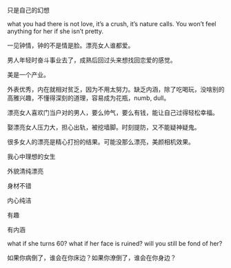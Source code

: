 



只是自己的幻想

what you had there is not love, it’s a crush, it’s nature calls. You won’t feel anything for her if she isn’t pretty.

一见钟情，钟的不是情是脸。漂亮女人谁都爱。

男人年轻时奋斗事业去了，成熟后回过头来想找回恋爱的感觉。

美是一个产业。

外表优秀，内在就相对贫乏，因为不用太努力。缺乏内涵，除了吃喝玩，没啥别的高雅兴趣，不懂得深刻的道理，容易成为花瓶，numb, dull。

漂亮女人喜欢门当户对的男人，要么帅气，要么有钱，能让自己过得轻松幸福。

娶漂亮女人压力大，担心出轨，被挖墙脚。时刻提防，又不能疑神疑鬼。

很多女人的漂亮是精心打扮的结果。可能没那么漂亮，美颜相机效果。

我心中理想的女生

外貌清纯漂亮

身材不错

内心纯洁

有趣

有内涵

what if she turns 60? what if her face is ruined? will you still be fond of her?

如果你病倒了，谁会在你床边？如果你潦倒了，谁会在你身边？
